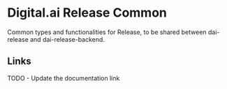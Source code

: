 # Digital.ai Release Common
 
Common types and functionalities for Release, to be shared between dai-release and dai-release-backend.

## Links

TODO - Update the documentation link
